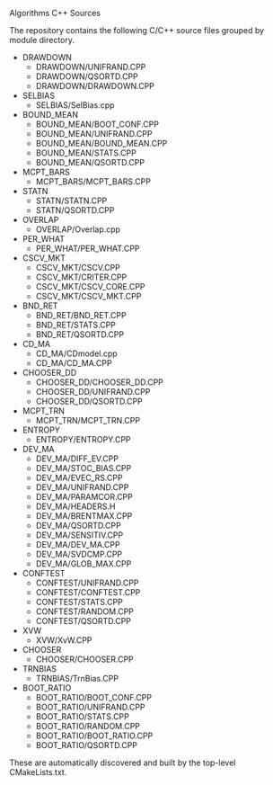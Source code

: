 Algorithms C++ Sources

The repository contains the following C/C++ source files grouped by module directory.

- DRAWDOWN
  - DRAWDOWN/UNIFRAND.CPP
  - DRAWDOWN/QSORTD.CPP
  - DRAWDOWN/DRAWDOWN.CPP
- SELBIAS
  - SELBIAS/SelBias.cpp
- BOUND_MEAN
  - BOUND_MEAN/BOOT_CONF.CPP
  - BOUND_MEAN/UNIFRAND.CPP
  - BOUND_MEAN/BOUND_MEAN.CPP
  - BOUND_MEAN/STATS.CPP
  - BOUND_MEAN/QSORTD.CPP
- MCPT_BARS
  - MCPT_BARS/MCPT_BARS.CPP
- STATN
  - STATN/STATN.CPP
  - STATN/QSORTD.CPP
- OVERLAP
  - OVERLAP/Overlap.cpp
- PER_WHAT
  - PER_WHAT/PER_WHAT.CPP
- CSCV_MKT
  - CSCV_MKT/CSCV.CPP
  - CSCV_MKT/CRITER.CPP
  - CSCV_MKT/CSCV_CORE.CPP
  - CSCV_MKT/CSCV_MKT.CPP
- BND_RET
  - BND_RET/BND_RET.CPP
  - BND_RET/STATS.CPP
  - BND_RET/QSORTD.CPP
- CD_MA
  - CD_MA/CDmodel.cpp
  - CD_MA/CD_MA.CPP
- CHOOSER_DD
  - CHOOSER_DD/CHOOSER_DD.CPP
  - CHOOSER_DD/UNIFRAND.CPP
  - CHOOSER_DD/QSORTD.CPP
- MCPT_TRN
  - MCPT_TRN/MCPT_TRN.CPP
- ENTROPY
  - ENTROPY/ENTROPY.CPP
- DEV_MA
  - DEV_MA/DIFF_EV.CPP
  - DEV_MA/STOC_BIAS.CPP
  - DEV_MA/EVEC_RS.CPP
  - DEV_MA/UNIFRAND.CPP
  - DEV_MA/PARAMCOR.CPP
  - DEV_MA/HEADERS.H
  - DEV_MA/BRENTMAX.CPP
  - DEV_MA/QSORTD.CPP
  - DEV_MA/SENSITIV.CPP
  - DEV_MA/DEV_MA.CPP
  - DEV_MA/SVDCMP.CPP
  - DEV_MA/GLOB_MAX.CPP
- CONFTEST
  - CONFTEST/UNIFRAND.CPP
  - CONFTEST/CONFTEST.CPP
  - CONFTEST/STATS.CPP
  - CONFTEST/RANDOM.CPP
  - CONFTEST/QSORTD.CPP
- XVW
  - XVW/XvW.CPP
- CHOOSER
  - CHOOSER/CHOOSER.CPP
- TRNBIAS
  - TRNBIAS/TrnBias.CPP
- BOOT_RATIO
  - BOOT_RATIO/BOOT_CONF.CPP
  - BOOT_RATIO/UNIFRAND.CPP
  - BOOT_RATIO/STATS.CPP
  - BOOT_RATIO/RANDOM.CPP
  - BOOT_RATIO/BOOT_RATIO.CPP
  - BOOT_RATIO/QSORTD.CPP

These are automatically discovered and built by the top-level CMakeLists.txt.

